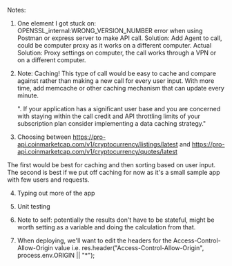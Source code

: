 Notes:

1. One element I got stuck on: OPENSSL_internal:WRONG_VERSION_NUMBER error when using Postman or express server to make API call.
   Solution: Add Agent to call, could be computer proxy as it works on a different computer.
   Actual Solution: Proxy settings on computer, the call works through a VPN or on a different computer.

2. Note: Caching! This type of call would be easy to cache and compare against rather than making a new call for every user input. With more time, add memcache or other caching mechanism that can update every minute.

   ". If your application has a significant user base and you are concerned with staying within the call credit and API throttling limits of your subscription plan consider implementing a data caching strategy."

3. Choosing between https://pro-api.coinmarketcap.com/v1/cryptocurrency/listings/latest and https://pro-api.coinmarketcap.com/v1/cryptocurrency/quotes/latest

The first would be best for caching and then sorting based on user input. The second is best if we put off caching for now as it's a small sample app with few users and requests.

4. Typing out more of the app

5. Unit testing

6. Note to self: potentially the results don't have to be stateful, might be worth setting as a variable and doing the calculation from that.

7. When deploying, we'll want to edit the headers for the Access-Control-Allow-Origin value i.e. res.header("Access-Control-Allow-Origin", process.env.ORIGIN || "\*");

